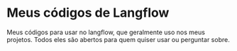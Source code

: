 # Meus códigos de Langflow
Meus códigos para usar no langflow, que geralmente uso nos meus projetos.
Todos eles são abertos para quem quiser usar ou perguntar sobre.
